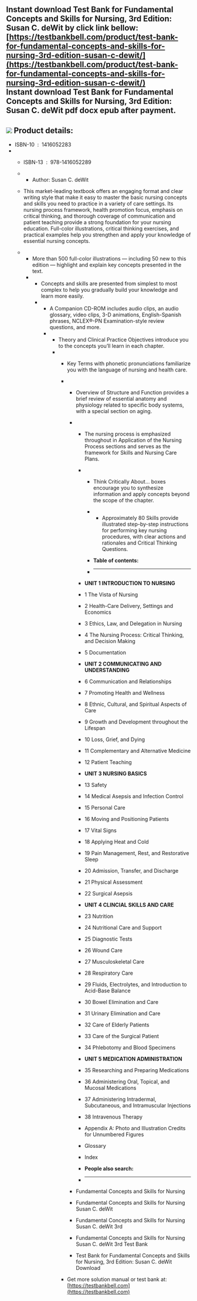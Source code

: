 Instant download **Test Bank for Fundamental Concepts and Skills for Nursing, 3rd Edition: Susan C. deWit** by click link bellow:  
[https://testbankbell.com/product/test-bank-for-fundamental-concepts-and-skills-for-nursing-3rd-edition-susan-c-dewit/](https://testbankbell.com/product/test-bank-for-fundamental-concepts-and-skills-for-nursing-3rd-edition-susan-c-dewit/)  
**Instant download Test Bank for Fundamental Concepts and Skills for Nursing, 3rd Edition: Susan C. deWit pdf docx epub after payment.**
----------------------------------------------------------------------------------------------------------------------------------------


![](https://testbankbell.com/wp-content/uploads/2023/05/fundamental-concepts-and-skills-for-nursing-susan-c-dewit-3rd-tb.jpg)
**Product details:**
--------------------


* ISBN-10 ‏ : ‎ 1416052283
* * ISBN-13 ‏ : ‎ 978-1416052289
  * * Author: Susan C. deWit
   
  * This market-leading textbook offers an engaging format and clear writing style that make it easy to master the basic nursing concepts and skills you need to practice in a variety of care settings. Its nursing process framework, health promotion focus, emphasis on critical thinking, and thorough coverage of communication and patient teaching provide a strong foundation for your nursing education. Full-color illustrations, critical thinking exercises, and practical examples help you strengthen and apply your knowledge of essential nursing concepts.
  * * More than 500 full-color illustrations ― including 50 new to this edition ― highlight and explain key concepts presented in the text.
    * * Concepts and skills are presented from simplest to most complex to help you gradually build your knowledge and learn more easily.
      * * A Companion CD-ROM includes audio clips, an audio glossary, video clips, 3-D animations, English-Spanish phrases, NCLEX®-PN Examination-style review questions, and more.
        * * Theory and Clinical Practice Objectives introduce you to the concepts you’ll learn in each chapter.
          * * Key Terms with phonetic pronunciations familiarize you with the language of nursing and health care.
            * * Overview of Structure and Function provides a brief review of essential anatomy and physiology related to specific body systems, with a special section on aging.
              * * The nursing process is emphasized throughout in Application of the Nursing Process sections and serves as the framework for Skills and Nursing Care Plans.
                * * Think Critically About… boxes encourage you to synthesize information and apply concepts beyond the scope of the chapter.
                  * * Approximately 80 Skills provide illustrated step-by-step instructions for performing key nursing procedures, with clear actions and rationales and Critical Thinking Questions.
                   
                  * **Table of contents:**
                  * ----------------------
                 
                * **UNIT 1 INTRODUCTION TO NURSING**
                * 1 The Vista of Nursing
                * 2 Health-Care Delivery, Settings and Economics
                * 3 Ethics, Law, and Delegation in Nursing
                * 4 The Nursing Process: Critical Thinking, and Decision Making
                * 5 Documentation
               
                * **UNIT 2 COMMUNICATING AND UNDERSTANDING**
                * 6 Communication and Relationships
                * 7 Promoting Health and Wellness
                * 8 Ethnic, Cultural, and Spiritual Aspects of Care
                * 9 Growth and Development throughout the Lifespan
                * 10 Loss, Grief, and Dying
                * 11 Complementary and Alternative Medicine
                * 12 Patient Teaching
               
                * **UNIT 3 NURSING BASICS**
                * 13 Safety
                * 14 Medical Asepsis and Infection Control
                * 15 Personal Care
                * 16 Moving and Positioning Patients
                * 17 Vital Signs
                * 18 Applying Heat and Cold
                * 19 Pain Management, Rest, and Restorative Sleep
                * 20 Admission, Transfer, and Discharge
                * 21 Physical Assessment
                * 22 Surgical Asepsis
               
                * **UNIT 4 CLINCIAL SKILLS AND CARE**
                * 23 Nutrition
                * 24 Nutritional Care and Support
                * 25 Diagnostic Tests
                * 26 Wound Care
                * 27 Musculoskeletal Care
                * 28 Respiratory Care
                * 29 Fluids, Electrolytes, and Introduction to Acid-Base Balance
                * 30 Bowel Elimination and Care
                * 31 Urinary Elimination and Care
                * 32 Care of Elderly Patients
                * 33 Care of the Surgical Patient
                * 34 Phlebotomy and Blood Specimens
               
                * **UNIT 5 MEDICATION ADMINISTRATION**
                * 35 Researching and Preparing Medications
                * 36 Administering Oral, Topical, and Mucosal Medications
                * 37 Administering Intradermal, Subcutaneous, and Intramuscular Injections
                * 38 Intravenous Therapy
               
                * Appendix A: Photo and Illustration Credits for Unnumbered Figures
                * Glossary
                * Index
                * **People also search:**
                * -----------------------
               
              * Fundamental Concepts and Skills for Nursing
              * Fundamental Concepts and Skills for Nursing Susan C. deWit
              * Fundamental Concepts and Skills for Nursing Susan C. deWit 3rd
              * Fundamental Concepts and Skills for Nursing Susan C. deWit 3rd Test Bank
              * Test Bank for Fundamental Concepts and Skills for Nursing, 3rd Edition: Susan C. deWit Download
             
            *  Get more solution manual or test bank at: [https://testbankbell.com](https://testbankbell.com)
